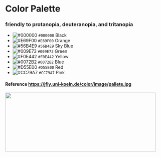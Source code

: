 
# Color Palette  
### friendly to protanopia, deuteranopia, and tritanopia   
- ![#000000](https://via.placeholder.com/15/000000/000000?text=+) `#000000` Black
- ![#E69F00](https://via.placeholder.com/15/E69F00/000000?text=+) `#E69F00` Orange
- ![#56B4E9](https://via.placeholder.com/15/56B4E9/000000?text=+) `#56B4E9` Sky Blue
- ![#009E73](https://via.placeholder.com/15/009E73/000000?text=+) `#009E73` Green
- ![#F0E442](https://via.placeholder.com/15/F0E442/000000?text=+) `#F0E442` Yellow
- ![#0072B2](https://via.placeholder.com/15/0072B2/000000?text=+) `#0072B2` Blue
- ![#D55E00](https://via.placeholder.com/15/D55E00/000000?text=+) `#D55E00` Red
- ![#CC79A7](https://via.placeholder.com/15/CC79A7/000000?text=+) `#CC79A7` Pink

#### Reference https://jfly.uni-koeln.de/color/image/pallete.jpg
<img src="https://jfly.uni-koeln.de/color/image/pallete.jpg" height="188.8" width="480">  

              
